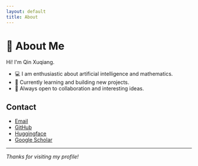 ```yaml
---
layout: default
title: About
---
```


# 🚀 About Me

Hi! I'm Qin Xuqiang. 
- 💻 I am enthusiastic about artificial intelligence and mathematics.
- 🌱 Currently learning and building new projects.
- 🤝 Always open to collaboration and interesting ideas.

## Contact

- [Email](mailto:russellqin@gmail.com)
- [GitHub](https://github.com/qinxuqiang)
- [Huggingface](https://huggingface.co/qinxuqiang1990)
- [Google Scholar](https://scholar.google.com/citations?user=zUjz89EAAAAJ&hl=en)
  


---

_Thanks for visiting my profile!_
